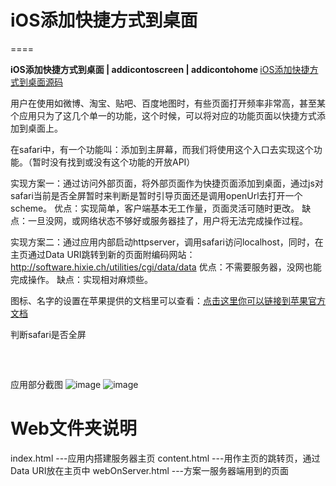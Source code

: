 # iOS添加快捷方式到桌面
====

<strong>iOS添加快捷方式到桌面 | addicontoscreen | addicontohome </strong>
<a href="https://github.com/ldhlfzysys/AddIconToScreen" target="_blank">iOS添加快捷方式到桌面源码</a> 

用户在使用如微博、淘宝、贴吧、百度地图时，有些页面打开频率非常高，甚至某个应用只为了这几个单一的功能，这个时候，可以将对应的功能页面以快捷方式添加到桌面上。

在safari中，有一个功能叫：添加到主屏幕，而我们将使用这个入口去实现这个功能。（暂时没有找到或没有这个功能的开放API）

实现方案一：通过访问外部页面，将外部页面作为快捷页面添加到桌面，通过js对safari当前是否全屏暂时来判断是暂时引导页面还是调用openUrl去打开一个scheme。
优点：实现简单，客户端基本无工作量，页面灵活可随时更改。
缺点：一旦没网，或网络状态不够好或服务器挂了，用户将无法完成操作过程。

实现方案二：通过应用内部启动httpserver，调用safari访问localhost，同时，在主页通过Data URI跳转到新的页面附编码网站：http://software.hixie.ch/utilities/cgi/data/data
优点：不需要服务器，没网也能完成操作。
缺点：实现相对麻烦些。

图标、名字的设置在苹果提供的文档里可以查看：[点击这里你可以链接到苹果官方文档](https://developer.apple.com/library/ios/documentation/AppleApplications/Reference/SafariWebContent/ConfiguringWebApplications/ConfiguringWebApplications.html)<br />

判断safari是否全屏
<pre lang="objc" line="0">
<script>
    if (window.navigator.standalone == true)
    {
        var lnk = document.getElementById("你的带scheme的<a>标签ID").click();
    }
    else
    {
        document.getElementById("msg").innerHTML='<div style="font-size:12px">可以插入引导页</div>';
    }
</script>
</pre>


应用部分截图
 ![image](https://github.com/ldhlfzysys/AddIconToScreen/blob/master/Screenshot/1.png)
 ![image](https://github.com/ldhlfzysys/AddIconToScreen/blob/master/Screenshot/2.png)
 
 
 # Web文件夹说明
 index.html  ---应用内搭建服务器主页
 content.html ---用作主页的跳转页，通过Data URI放在主页中
 webOnServer.html ---方案一服务器端用到的页面
